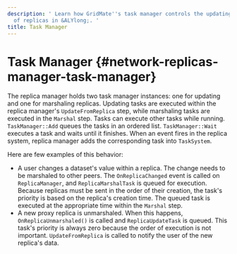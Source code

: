 ```yaml
---
description: ' Learn how GridMate''s task manager controls the updating and marshaling
  of replicas in &ALYlong;. '
title: Task Manager
---
```

# Task Manager {#network-replicas-manager-task-manager}

The replica manager holds two task manager instances: one for updating and one for marshaling replicas\. Updating tasks are executed within the replica manager's `UpdateFromReplica` step, while marshaling tasks are executed in the `Marshal` step\. Tasks can execute other tasks while running\. `TaskManager::Add` queues the tasks in an ordered list\. `TaskManager::Wait` executes a task and waits until it finishes\. When an event fires in the replica system, replica manager adds the corresponding task into `TaskSystem`\.

Here are few examples of this behavior:
+ A user changes a dataset's value within a replica\. The change needs to be marshaled to other peers\. The `OnReplicaChanged` event is called on `ReplicaManager`, and `ReplicaMarshalTask` is queued for execution\. Because replicas must be sent in the order of their creation, the task's priority is based on the replica's creation time\. The queued task is executed at the appropriate time within the `Marshal` step\.
+ A new proxy replica is unmarshaled\. When this happens, `OnReplicaUnmarshaled()` is called and `ReplicaUpdateTask` is queued\. This task's priority is always zero because the order of execution is not important\. `UpdateFromReplica` is called to notify the user of the new replica's data\.